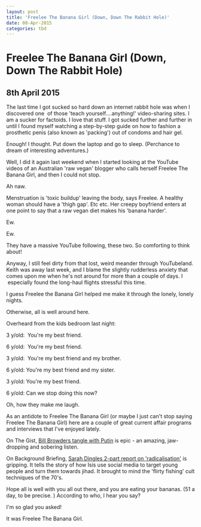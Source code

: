 ```yaml
---
layout: post
title: 'Freelee The Banana Girl (Down, Down The Rabbit Hole)'
date: 08-Apr-2015
categories: tbd
---
```


# Freelee The Banana Girl (Down, Down The Rabbit Hole)

## 8th April 2015

The last time I got sucked so hard down an internet rabbit hole was when I discovered one  of those 'teach yourself....anything!' video-sharing sites. I am a sucker for factoids. I love that stuff. I got sucked further and further in until I found myself watching a step-by-step guide on how to fashion a prosthetic penis (also known as 'packing') out of condoms and hair gel.

Enough! I thought. Put down the laptop and go to sleep. (Perchance to dream of interesting adventures.)

Well,   I did it again last weekend when I started looking at the YouTube videos of an Australian 'raw vegan' blogger who calls herself Freelee The Banana Girl, and then I could not stop.

Ah naw.

Menstruation is 'toxic buildup' leaving the body, says Freelee. A healthy woman should have a 'thigh gap'. Etc etc. Her creepy boyfriend enters at one point to say that a raw vegan diet makes his 'banana harder'.

Ew.

Ew.

They have a massive YouTube following, these two. So comforting to think about!

Anyway, I still feel dirty from that lost, weird meander through YouTubeland. Keith was away last week, and I blame the slightly rudderless anxiety that comes upon me when he's not around for more than a couple of days. I  especially found the long-haul flights stressful this time.

I guess Freelee the Banana Girl helped me make it through the lonely, lonely nights.

Otherwise, all is well around here.

Overheard from the kids bedroom last night:

3 y/old:  You're my best friend.

6 y/old:  You're my best friend.

3 y/old:  You're my best friend and my brother.

6 y/old: You're my best friend and my sister.

3 y/old: You're my best friend.

6 y/old: Can we stop doing this now?

Oh, how they make me laugh.

As an antidote to Freelee The Banana Girl (or maybe I just can't stop saying Freelee The Banana Girl) here are a couple of great current affair programs and interviews that I've enjoyed lately.

On The Gist, <a href="http://www.slate.com/articles/podcasts/gist/2015/02/the_gist_bill_browder_on_putin_s_russia_and_sergei_magnitsky.html">Bill Browders tangle with Putin</a> is epic - an amazing, jaw-dropping and sobering listen.

On Background Briefing, <a href="http://www.abc.net.au/radionational/programs/backgroundbriefing/de-radicalisation-and-the-authentic-voices-of-reason/6342310">Sarah Dingles 2-part report on 'radicalisation'</a> is gripping. It tells the story of how Isis use social media to target young people and turn them towards jihad. It brought to mind the 'flirty fishing' cult techniques of the 70's.

Hope all is well with you all out there, and you are eating your bananas. (51 a day, to be precise. ) According to who, I hear you say?

I'm so glad you asked!

It was Freelee The Banana Girl.

 
